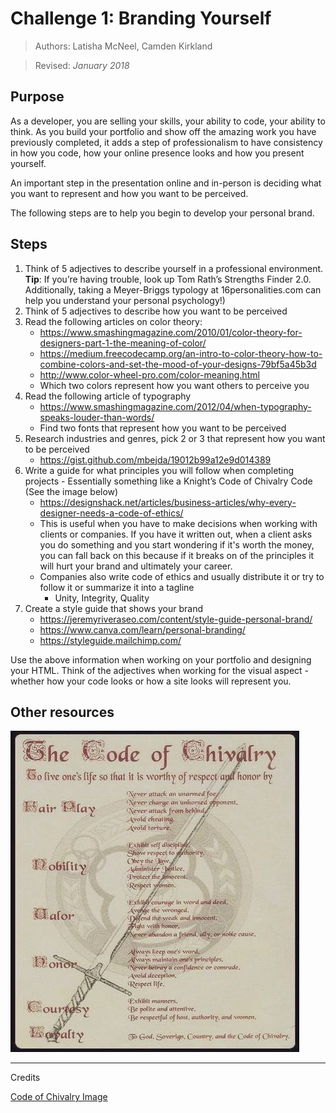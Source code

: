 # Challenge 1: Branding Yourself

> Authors: Latisha McNeel, Camden Kirkland

> Revised: *January 2018*

## Purpose

As a developer, you are selling your skills, your ability to code, your ability to think. As you build your portfolio and show off the amazing work you have previously completed, it adds a step of professionalism to have consistency in how you code, how your online presence looks and how you present yourself.

An important step in the presentation online and in-person is deciding what you want to represent and how you want to be perceived. 

The following steps are to help you begin to develop your personal brand.

## Steps

1. Think of 5 adjectives to describe yourself in a professional environment. **Tip**: If you’re having trouble, look up Tom Rath’s Strengths Finder 2.0. Additionally, taking a Meyer-Briggs typology at 16personalities.com can help you understand your personal psychology!)
2. Think of 5 adjectives to describe how you want to be perceived
3. Read the following articles on color theory:
    * https://www.smashingmagazine.com/2010/01/color-theory-for-designers-part-1-the-meaning-of-color/
    * https://medium.freecodecamp.org/an-intro-to-color-theory-how-to-combine-colors-and-set-the-mood-of-your-designs-79bf5a45b3d
    * http://www.color-wheel-pro.com/color-meaning.html
    * Which two colors represent how you want others to perceive you
4. Read the following article of typography
    * https://www.smashingmagazine.com/2012/04/when-typography-speaks-louder-than-words/
    * Find two fonts that represent how you want to be perceived
5. Research industries and genres, pick 2 or 3 that represent how you want to be perceived 
    * https://gist.github.com/mbejda/19012b99a12e9d014389
6. Write a guide for what principles you will follow when completing projects - Essentially something like a Knight’s Code of Chivalry Code (See the image below)
    * https://designshack.net/articles/business-articles/why-every-designer-needs-a-code-of-ethics/
    * This is useful when you have to make decisions when working with clients or companies. If you have it written out, when a client asks you do something and you start wondering if it's worth the money, you can fall back on this because if it breaks on of the principles it will hurt your brand and ultimately your career. 
    * Companies also write code of ethics and usually distribute it or try to follow it or summarize it into a tagline
      * Unity, Integrity, Quality
7. Create a style guide that shows your brand 
    * https://jeremyriveraseo.com/content/style-guide-personal-brand/
    * https://www.canva.com/learn/personal-branding/
    * https://styleguide.mailchimp.com/

Use the above information when working on your portfolio and designing your HTML. Think of the adjectives when working for the visual aspect - whether how your code looks or how a site looks will represent you. 

## Other resources

![Code-Of-Chivalry](code-of-chivalry.jpg)

---

Credits

[Code of Chivalry Image](http://www.medievalchronicles.com/medieval-knights/code-of-chivalry-knights/)

